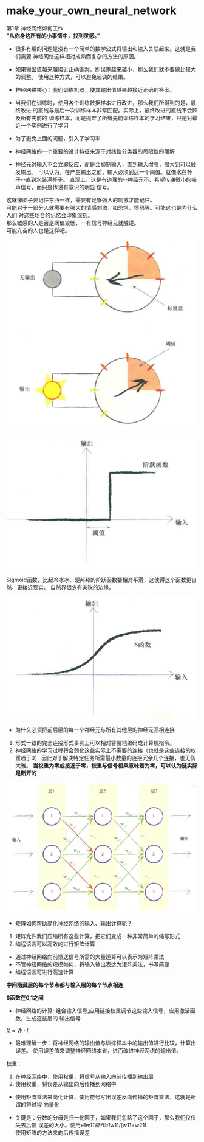 # make_your_own_neural_network

第1章 神经网络如何工作  
**“从你身边所有的小事情中，找到灵感。”**  

* 很多有趣的问题是没有一个简单的数学公式将输出和输入关联起来。这就是我们需要
神经网络这样相对成熟而复杂的方法的原因。

* 如果输出值越来越接近正确答案，即误差越来越小，那么我们就不要做比较大的调整。
使用这种方式，可以避免超调的结果。  

* 神经网络核心：我们训练机器，使其输出值越来越接近正确的答案。

* 当我们在训练时，使用各个训练数据样本进行改进，那么我们所得到的是，最终改进
的直线与最后一次训练样本非常匹配。实际上，最终改进的直线不会顾及所有先前的
训练样本，而是抛弃了所有先前训练样本的学习结果，只是对最近一个实例进行了学习  

* 为了避免上面的问题，引入了学习率

* 神经网络的一个重要的设计特征来源于对线性分类器的局限性的理解

* 神经元对输入不会立即反应，而是会抑制输入，直到输入增强，强大到可以触发输出。
可以认为，在产生输出之前，输入必须到达一个阈值。就像水在杯子--直到水装满杯子。
直观上，这是有道理的--神经元不、希望传递微小的噪声信号，而只是传递有意识的明显
信号。

这就像脑子要记住东西一样，需要有足够强大的刺激才能记住。  
可能对于一部分人就需要有强大的情感刺激，如恐惧，愤怒等。可能这也是为什么人们
对这些场合的记忆会印象深刻。  
那么敏感的人是否是阈值较低，一有信号神经元就触碰。  
可能亢奋的人也是这样吧。

![神经元阈值_01](./images/神经元阈值_01.png)

![神经元阈值_02](./images/神经元阈值_02.png)

Sigmoid函数，比起冷冰冰、硬邦邦的阶跃函数要相对平滑，这使得这个函数更自然、更接近现实。
自然界很少有尖锐的边缘。

![sigmoid_01](./images/sigmoid_01.png)

* 为什么必须把前后层的每一个神经元与所有其他层的神经元互相连接
1) 形式一致的完全连接形式事实上可以相对容易地编码成计算机指令。
2) 神经网络的学习过程将会弱化这些实际上不需要的连接（也就是这些连接的权重趋于0）
因此对于解决特定任务所需最小数量的连接冗余几个连接，也无伤大雅。
**当权重为零或接近于零，权重与信号相乘意味着为零，可以认为链实际是断开的**

![神经网络_01](./images/神经网络_01.png)

* 矩阵如何帮助简化神经网络的输入、输出计算呢？
1) 矩阵允许我们压缩所有这些计算，把它们变成一种非常简单的缩写形式
2) 编程语言可以高效的进行矩阵计算

* 通过神经网络向前馈送信号所需的大量运算可以表示为矩阵乘法
* 不管神经网络的规模如何，将输入输出表达为矩阵乘法，书写简便
* 编程语言可进行高速计算

**中间隐藏层的每个节点都与输入层的每个节点相连**

**S函数在0,1之间**

* 神经网络的计算: 组合输入信号,应用链接权重调节这些输入信号，应用激活函数，生成这些层的
输出信号

$X = W \cdot I$

* 最难理解一步：将神经网络的输出值与训练样本中的输出值进行比较，计算出误差。
使用误差值来调整神经网络本省，进而改进神经网络的输出值。

权重：
1) 在神经网络中，使用权重，将信号从输入向前传播到输出层
2) 使用权重，将误差从输出向后传播到网络中

* 使用矩阵乘法来简化计算，使用符号写出误差反向传播的矩阵乘法，这就是所谓的将过程
向量化

* 关键是：分数的分母是归一化因子，如果我们忽略了这个因子，那么我们仅仅失去后馈
误差的大小。使用e1*w11替代e1*w11/(w11+w21)  
使用矩阵的方法来向后传播误差

